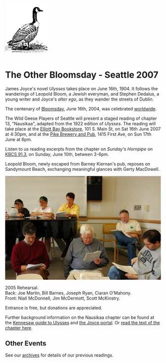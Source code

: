 [![[Goose]](../../images/goose.gif)](../../index.html)

The Other Bloomsday - Seattle 2007
==================================

James Joyce's novel *Ulysses* takes place on June 16th, 1904. It follows
the wanderings of Leopold Bloom, a Jewish everyman, and Stephen Dedalus,
a young writer and Joyce's *alter ego*, as they wander the streets of
Dublin.

The centenary of [Bloomsday](http://en.wikipedia.org/wiki/Bloomsday),
June 16th, 2004, was celebrated
[worldwide](http://www.rejoycedublin2004.com "ReJoyce Dublin 2004").

The Wild Geese Players of Seattle will present a staged reading of
chapter 13, "Nausikaa", adapted from the 1922 edition of *Ulysses*. The
reading will take place at the [Elliott Bay
Bookstore](http://www.elliottbaybook.com/events/jun07/geese.jsp), 101 S.
Main St, on Sat 16th June 2007 at 4:30pm, and at the [Pike Brewery and
Pub](http://www.pikebrewing.com/), 1415 First Ave, on Sun 17th June at
6pm.

Listen to us reading excerpts from the chapter on *Sunday's Hornpipe* on
[KBCS 91.3](http://kbcs.fm/), on Sunday, June 10th, between 3-6pm.

Leopold Bloom, newly escaped from Barney Kiernan's pub, reposes on
Sandymount Beach, exchanging meaningful glances with Gerty MacDowell.

![](../../images/2005-rehearsal.jpg "[2005 rehearsal]")

2005 Rehearsal.\
 Back: Joe Martin, Bill Barnes, Joseph Ryan, Ciaran O'Mahony.\
 Front: Niall McDonnell, Jim McDermott, Scott McKinstry.

Entrance is free, but donations are appreciated.

Further background information on the Nausikaa chapter can be found at
the [Kennesaw guide to
Ulysses](http://ksumail.kennesaw.edu/~mglosup/ulysses/nausicaa.htm) and
[the Joyce portal](http://www.robotwisdom.com/jaj/ulysses/notes13.html).
Or [read the text of the chapter
here](http://www.readprint.com/chapter-6374/James-Joyce).

Other Events
------------

See our [archives](../../archives.html) for details of our previous
readings.
